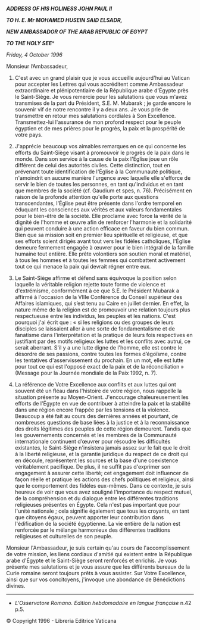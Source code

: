 ***ADDRESS OF HIS HOLINESS JOHN PAUL II***

***TO H. E. Mr MOHAMED HUSEIN SAID ELSADR,***

***NEW AMBASSADOR OF THE ARAB REPUBLIC OF EGYPT***

***TO THE HOLY SEE****

*Friday, 4 October 1996*

Monsieur l’Ambassadeur,

1. C'est avec un grand plaisir que je vous accueille aujourd'hui au Vatican pour accepter les Lettres qui vous accréditent comme Ambassadeur extraordinaire et plénipotentiaire de la République arabe d'Égypte près le Saint-Siège. Je vous remercie pour les salutations que vous m'avez transmises de la part du Président, S.E. M. Mubarak ; je garde encore le souvenir vif de notre rencontre il y a deux ans. Je vous prie de transmettre en retour mes salutations cordiales à Son Excellence. Transmettez-lui l'assurance de mon profond respect pour le peuple égyptien et de mes prières pour le progrès, la paix et la prospérité de votre pays.

2. J'apprécie beaucoup vos aimables remarques en ce qui concerne les efforts du Saint-Siège visant à promouvoir le progrès de la paix dans le monde. Dans son service à la cause de la paix l'Église joue un rôle différent de celui des autorités civiles. Cette distinction, tout en prévenant toute identification de l'Église à la Communauté politique, n'amoindrit en aucune manière l'urgence avec laquelle elle s'efforce de servir le bien de toutes les personnes, en tant qu'individus et en tant que membres de la société (cf. Gaudium et spes, n. 76). Précisément en raison de la profonde attention qu'elle porte aux questions transcendantes, l'Église peut être présente dans l'ordre temporel en éduquant les consciences aux vérités et aux valeurs fondamentales pour le bien-être de la société. Elle proclame avec force la vérité de la dignité de l'homme et œuvre afin de renforcer l'harmonie et la solidarité qui peuvent conduire à une action efficace en faveur du bien commun. Bien que sa mission soit en premier lieu spirituelle et religieuse, et que ses efforts soient dirigés avant tout vers les fidèles catholiques, l'Église demeure fermement engagée à œuvrer pour le bien intégral de la famille humaine tout entière. Elle prête volontiers son soutien moral et matériel, à tous les hommes et à toutes les femmes qui combattent activement tout ce qui menace la paix qui devrait régner entre eux.

3. Le Saint-Siège affirme et défend sans équivoque la position selon laquelle la véritable religion rejette toute forme de violence et d'extrémisme, conformément à ce que S.E. le Président Mubarak a affirmé à l'occasion de la VIIIe Conférence du Conseil supérieur des Affaires islamiques, qui s’est tenu au Caire en juillet dernier. En effet, la nature même de la religion est de promouvoir une relation toujours plus respectueuse entre les individus, les peuples et les nations. C'est pourquoi j'ai écrit que : « si les religions ou des groupes de leurs disciples se laissaient aller à une sorte de fondamentalisme et de fanatisme dans l'interprétation et la pratique de leurs fois respectives en justifiant par des motifs religieux les luttes et les conflits avec autrui, ce serait aberrant. S'il y a une lutte digne de l'homme, elle est contre le désordre de ses passions, contre toutes les formes d’égoïsme, contre les tentatives d'asservissement du prochain. En un mot, elle est lutte pour tout ce qui est l'opposé exact de la paix et de la réconciliation » (Message pour la Journée mondiale de la Paix 1992, n. 7).

4. La référence de Votre Excellence aux conflits et aux luttes qui ont souvent été un fléau dans l'histoire de votre région, nous rappelle la situation présente au Moyen-Orient. J'encourage chaleureusement les efforts de l'Égypte en vue de contribuer à atteindre la paix et la stabilité dans une région encore frappée par les tensions et la violence. Beaucoup a été fait au cours des dernières années et pourtant, de nombreuses questions de base liées à la justice et à la reconnaissance des droits légitimes des peuples de cette région demeurent. Tandis que les gouvernements concernés et les membres de la Communauté internationale continuent d’œuvrer pour résoudre les difficultés existantes, le Saint-Siège n'insistera jamais assez sur le fait que le droit à la liberté religieuse, et la garantie juridique du respect de ce droit qui en découle, représentent les sources et la base d'une coexistence véritablement pacifique. De plus, il ne suffit pas d'exprimer son engagement à assurer cette liberté; cet engagement doit influencer de façon réelle et pratique les actions des chefs politiques et religieux, ainsi que le comportement des fidèles eux-mêmes. Dans ce contexte, je suis heureux de voir que vous avez souligné l'importance du respect mutuel, de la compréhension et du dialogue entre les différentes traditions religieuses présentes en Égypte. Cela n'est pas important que pour l'unité nationale ; cela signifie également que tous les croyants, en tant que citoyens égaux, peuvent apporter leur contribution dans l'édification de la société égyptienne. La vie entière de la nation est renforcée par le mélange harmonieux des différentes traditions religieuses et culturelles de son peuple.

Monsieur l'Ambassadeur, je suis certain qu'au cours de l'accomplissement de votre mission, les liens cordiaux d'amitié qui existent entre la République arabe d'Égypte et le Saint-Siège seront renforcés et enrichis. Je vous présente mes salutations et je vous assure que les différents bureaux de la Curie romaine seront toujours prêts à vous assister. Sur Votre Excellence, ainsi que sur vos concitoyens, j'invoque une abondance de Bénédictions divines.

* * *

* *L'Osservatore Romano. Edition hebdomadaire en langue française* n.42 p.5.

© Copyright 1996 - Libreria Editrice Vaticana